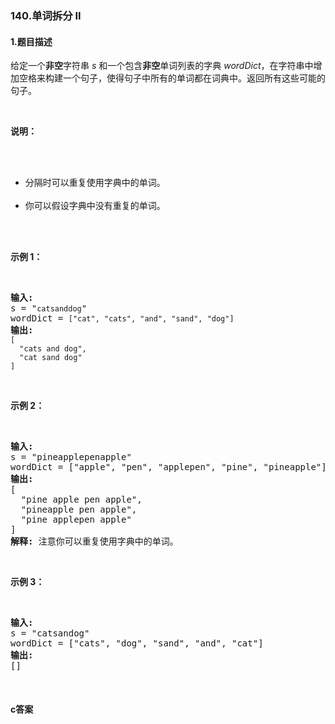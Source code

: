 ### 140.单词拆分 II

#### 1.题目描述

<p>给定一个<strong>非空</strong>字符串 <em>s</em> 和一个包含<strong>非空</strong>单词列表的字典 <em>wordDict</em>，在字符串中增加空格来构建一个句子，使得句子中所有的单词都在词典中。返回所有这些可能的句子。</p><br/><p><strong>说明：</strong></p><br/><ul><br/>	<li>分隔时可以重复使用字典中的单词。</li><br/>	<li>你可以假设字典中没有重复的单词。</li><br/></ul><br/><p><strong>示例 1：</strong></p><br/><pre><strong>输入:<br/></strong>s = &quot;<code>catsanddog</code>&quot;<br/>wordDict = <code>[&quot;cat&quot;, &quot;cats&quot;, &quot;and&quot;, &quot;sand&quot;, &quot;dog&quot;]</code><br/><strong>输出:<br/></strong><code>[<br/>&nbsp; &quot;cats and dog&quot;,<br/>&nbsp; &quot;cat sand dog&quot;<br/>]</code><br/></pre><br/><p><strong>示例 2：</strong></p><br/><pre><strong>输入:<br/></strong>s = &quot;pineapplepenapple&quot;<br/>wordDict = [&quot;apple&quot;, &quot;pen&quot;, &quot;applepen&quot;, &quot;pine&quot;, &quot;pineapple&quot;]<br/><strong>输出:<br/></strong>[<br/>&nbsp; &quot;pine apple pen apple&quot;,<br/>&nbsp; &quot;pineapple pen apple&quot;,<br/>&nbsp; &quot;pine applepen apple&quot;<br/>]<br/><strong>解释:</strong> 注意你可以重复使用字典中的单词。<br/></pre><br/><p><strong>示例&nbsp;3：</strong></p><br/><pre><strong>输入:<br/></strong>s = &quot;catsandog&quot;<br/>wordDict = [&quot;cats&quot;, &quot;dog&quot;, &quot;sand&quot;, &quot;and&quot;, &quot;cat&quot;]<br/><strong>输出:<br/></strong>[]<br/></pre><br/>

#### c答案

```c

